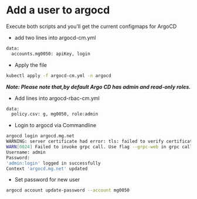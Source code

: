 # Add a user to argocd

Execute both scripts and you'll get the current configmaps for ArgoCD

- add two lines into argocd-cm.yml

```bash
data:
  accounts.mg0050: apiKey, login
```

- Apply the file

```bash
kubectl apply -f argocd-cm.yml -n argocd
```

***Note: Please note that,by default Argo CD has admin and read-only roles.***
 
- Add lines into argocd-rbac-cm.yml
 
```bash
data:
  policy.csv: g, mg0050, role:admin
```

- Login to argocd via Commandline

```bash
argocd login argocd.mg.net
WARNING: server certificate had error: tls: failed to verify certificate: x509: certificate signed by unknown authority. Proceed insecurely (y/n)? y
WARN[0024] Failed to invoke grpc call. Use flag --grpc-web in grpc calls. To avoid this warning message, use flag --grpc-web.
Username: admin
Password:
'admin:login' logged in successfully
Context 'argocd.mg.net' updated
```

- Set password for new user

```bash
argocd account update-password --account mg0050
```
